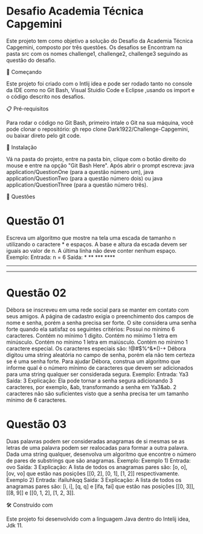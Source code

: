 # Desafio Academia Técnica Capgemini

Este projeto tem como objetivo a solução do Desafio da Academia Técnica Capgemini, composto por três questões.
Os desafios se Encontram na pasta src com os nomes challenge1, challenge2, challenge3 seguindo as questão do desafio.

🚀 Começando

Este projeto foi criado com o Intlij idea e pode ser rodado tanto no console da IDE como no Git Bash, Visual Stuidio Code e  Eclipse ,usando os import e o código descrito nos desafios.

📋 Pré-requisitos

Para rodar o código no Git Bash, primeiro intale o Git na sua máquina, você pode clonar o repositório: gh repo clone Dark1922/Challenge-Capgemini, ou baixar direto pelo git code.

🔧 Instalação

Vá na pasta do projeto, entre na pasta bin, clique com o botão direito do mouse e entre na opção "Git Bash Here". Após abrir o prompt escreva: 
java application/QuestionOne (para a questão número um), java application/QuestionTwo (para a questão número dois) ou java application/QuestionThree 
(para a questão número três).

🔩 Questôes

# Questão 01
Escreva um algoritmo que mostre na tela uma escada de tamanho n utilizando o caractere * e espaços. A base e altura da escada devem ser iguais ao valor de n. A última linha não 
deve conter nenhum espaço.
Exemplo:
Entrada:
n = 6
Saída:
          *
        **
      ***
    ****
  *****
******

# Questão 02
Débora se inscreveu em uma rede social para se manter em contato com seus amigos. A página de cadastro exigia o preenchimento dos campos de nome e senha, porém a senha precisa 
ser forte. O site considera uma senha forte quando ela satisfaz os seguintes critérios:
Possui no mínimo 6 caracteres.
Contém no mínimo 1 digito.
Contém no mínimo 1 letra em minúsculo.
Contém no mínimo 1 letra em maiúsculo.
Contém no mínimo 1 caractere especial. Os caracteres especiais são: !@#$%^&*()-+
Débora digitou uma string aleatória no campo de senha, porém ela não tem certeza se é uma senha forte. Para ajudar Débora, construa um algoritmo que informe qual é o número 
mínimo de caracteres que devem ser adicionados para uma string qualquer ser considerada segura.
Exemplo:
Entrada:
Ya3
Saída:
3
Explicação:
Ela pode tornar a senha segura adicionando 3 caracteres, por exemplo, &ab, transformando a senha em Ya3&ab. 2 caracteres não são suficientes visto que a senha precisa ter um 
tamanho mínimo de 6 caracteres.

# Questão 03
Duas palavras podem ser consideradas anagramas de si mesmas se as letras de uma palavra podem ser realocadas para formar a outra palavra. Dada uma string qualquer, desenvolva 
um algoritmo que encontre o número de pares de substrings que são anagramas.
Exemplo:
Exemplo 1)
Entrada:
ovo
Saída:
3
Explicação:
A lista de todos os anagramas pares são: [o, o], [ov, vo] que estão nas posições [[0, 2], [0, 1], [1, 2]] respectivamente. 
Exemplo 2)
Entrada:
ifailuhkqq
Saída:
3
Explicação:
A lista de todos os anagramas pares são: [i, i], [q, q] e [ifa, fai] que estão nas posições [[0, 3]], [[8, 9]] e [[0, 1, 2], [1, 2, 3]].

🛠️ Construído com

Este projeto foi desenvolvido com a linguagem Java dentro do Intelij idea,  Jdk 11.


